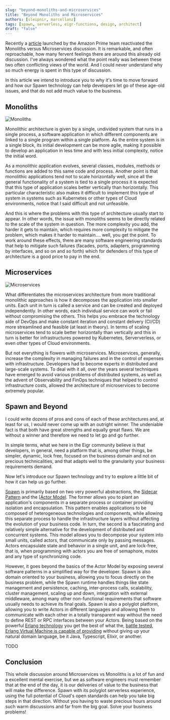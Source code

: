 ```yaml
---
slug: "beyond-monoliths-and-microservices"
title: "Beyond Monoliths and Microservices"
authors: [sleipnir, marcellanz]
tags: [spawn, serverless, eigr-functions, design, architect]
draft: "false"
---
```


Recently a [article](https://www.primevideotech.com/video-streaming/scaling-up-the-prime-video-audio-video-monitoring-service-and-reducing-costs-by-90)
launched by the Amazon Prime team reactivated the Monoliths versus Microservices discussion. It is remarkable, and often reproachable, 
how many fervent feelings there are around this already old discussion.
I've always wondered what the point really was between these two often conflicting views of the world. And I could never understand why 
so much energy is spent in this type of discussion.

In this article we intend to introduce you to why it's time to move forward and how our Spawn technology can help developers 
let go of these age-old issues, and that do not add much value to the business.

## Monoliths

![Monoliths](/img/monoliths.jpg "Monoliths")

Monolithic architecture is given by a single, undivided system that runs in a single process, a software application in which different components are linked to a single program within a single platform.
As the entire system is in a single block, its initial development can be more agile, making it possible to develop an application in less time and with less initial complexity, notice the initial word.

As a monolithic application evolves, several classes, modules, methods or functions are added to this same code and process.
Another point is that monolithic applications tend not to scale horizontally well, since all the general functionality of a system is tied to a single process it is expected that this type of application scales better vertically than horizontally. This particular characteristic also makes it difficult to implement this type of system in systems such as Kubernetes or other types of Cloud environments, notice that I said difficult and not unfeasible.

And this is where the problems with this type of architecture usually start to appear. In other words, the issue with monoliths seems to be directly related to the scale of the system in question. The more complexity you add, the harder it gets to maintain, which requires more complexity to mitigate the problem, which makes it harder to maintain.... well, you get the point.
To work around these effects, there are many software engineering standards that help to mitigate such failures (facades, ports, adapters, programming by interfaces, and so on and so forth)
which for defenders of this type of architecture is a good price to pay in the end. 


## Microservices

![Microservices](/img/microservices.jpg "Microservices")

What differentiates the microservices architecture from more traditional monolithic approaches is how it decomposes the application into smaller units. Each unit in turn is called a service and can be created and deployed independently. In other words, each individual service can work or fail without compromising the others. This helps you embrace the technology side of DevOps and make constant iteration and constant delivery (CI/CD) more streamlined and feasible (at least in theory).
In terms of scaling microservices tend to scale better horizontally than vertically and this in turn is better for infrastructures powered by Kubernetes, Serververless, or even other types of Cloud environments.

But not everything is flowers with microservices. Microservices, generally, increase the complexity in managing failures and in the control of expenses with infrastructure. Developers had to become experts in distributed and large-scale systems.
To deal with it all, over the years several techniques have emerged to avoid various problems of distributed systems, as well as the advent of Observability and FinOps techniques that helped to control infrastructure costs, allowed the architecture of microservices to become extremely popular.


## Spawn and Beyond

I could write dozens of pros and cons of each of these architectures and, at least for us, I would never come up with an outright winner. The undeniable fact is that both have great strengths and equally great flaws. We are without a winner and therefore we need to let go and go further.

In simple terms, what we here in the Eigr community believe is that developers, in general, need a platform that is, among other things, be simpler, dynamic, lock free, focused on the business domain and not on precious technicalities, and that adapts well to the granularity your business requirements demand.

Now let's introduce our Spawn technology and try to explore a little bit of how it can help us go further.

[Spawn](https://github.com/eigr/spawn) is primarily based on two very powerful abstractions, the [Sidecar Pattern](https://thenewstack.io/operators-and-sidecars-are-the-new-model-for-software-delivery/) and the [[Actor Model](https://www.brianstorti.com/the-actor-model/). The former allows you to plant an application's components in a separate process or container providing isolation and encapsulation. This pattern enables applications to be composed of heterogeneous technologies and components, while allowing this separate process to handle the infrastructure layers without affecting the evolution of your business code. In turn, the second is a fascinating and relatively simple alternative for the development of distributed and concurrent systems. This model allows you to decompose your system into small units, called actors, that communicate only by passing messages. Actors encapsulate state and behavior in a single unit, and are lock-free, that is, when programming with actors you are free of semaphore, mutex and any type of synchronizing code.

However, it goes beyond the basics of the Actor Model by exposing several software patterns in a simplified way for the developer. Spawn is also domain oriented to your business, allowing you to focus directly on the business problem, while the Spawn runtime handles things like state management and persistence, caching, inter-process calls, scalability, cluster management, scaling up and down, integration with external middleware, among many other non-functional requirements that software usually needs to achieve its final goals. 
Spawn is also a polyglot platform, allowing you to write Actors in different languages and allowing them to communicate with each other in a totally transparent way without the need to define REST or RPC interfaces between your Actors. Being based on the powerful [Erlang technology](https://www.wired.com/2015/09/whatsapp-serves-900-million-users-50-engineers/) you get the best of what the, [battle tested]((https://elixir-lang.org/blog/2020/10/08/real-time-communication-at-scale-with-elixir-at-discord/)), [Erlang Virtual Machine is capable of providing](https://serokell.io/blog/introduction-to-erlang) without giving up your natural domain language, be it Java, Typescript, Elixir, or another.


TODO

## Conclusion

This whole discussion around Microservices vs Monoliths is a lot of fun and a excellent mental exercise, but we as software engineers must remember
that at the end of the day, it is our deliveries of value to the business that will make the difference. Spawn with its polyglot serverless experience, using the full potential of Cloud's open standards can help you take big steps in that direction. Without you having to waste precious hours around such warm discussions and far from the big goal. Solve your business problems!